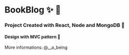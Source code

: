 # BookBlog ✨ 🚀

<h3>Project Created with React, Node and MongoDB 🚀</h3>

<h4>Design with MVC pattern 🚨</h4>

<p>More informations: @__a_being</p>
